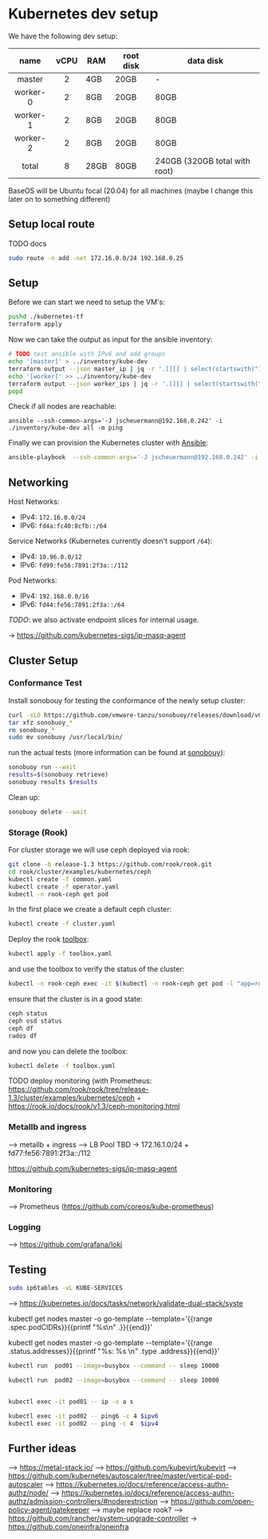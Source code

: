 # Kubernetes dev setup

We have the following dev setup:

| name | vCPU | RAM | root disk | data disk |
|:-:|:-:|---|---|---|
| master | 2 | 4GB | 20GB | - |
| worker-0 | 2 | 8GB | 20GB | 80GB |
| worker-1 | 2 | 8GB | 20GB | 80GB |
| worker-2 | 2 | 8GB | 20GB | 80GB |
| total | 8 | 28GB | 80GB | 240GB (320GB total with root) |

BaseOS will be Ubuntu focal (20.04) for all machines (maybe I change this later on to something different)

## Setup local route

TODO docs

```bash
sudo route -n add -net 172.16.0.0/24 192.168.0.25
```

## Setup

Before we can start we need to setup the VM's:

```bash
pushd ./kubernetes-tf
terraform apply
```

Now we can take the output as input for the ansible inventory:

```bash
# TODO test ansible with IPv6 and add groups
echo '[master]' > ../inventory/kube-dev
terraform output --json master_ip | jq -r '.[][] | select(startswith("172")) + " ansible_user=ubuntu"' >> ../inventory/kube-dev
echo '[worker]' >> ../inventory/kube-dev
terraform output --json worker_ips | jq -r '.[][] | select(startswith("172")) + " ansible_user=ubuntu"' >> ../inventory/kube-dev
popd
```

Check if all nodes are reachable:

```bas
ansible --ssh-common-args='-J jscheuermann@192.168.0.242' -i ./inventory/kube-dev all -m ping
```

Finally we can provision the Kubernetes cluster with [Ansible](https://docs.ansible.com):

```bash
ansible-playbook  --ssh-common-args='-J jscheuermann@192.168.0.242' -i ./inventory/kube-dev ./playbook/provision_kubeadm.yml
```

## Networking

Host Networks:

- IPv4: `172.16.0.0/24`
- IPv6: `fd4a:fc40:8cfb::/64`

Service Networks (Kubernetes currently doesn't support `/64`):

- IPv4: `10.96.0.0/12`
- IPv6: `fd99:fe56:7891:2f3a::/112`

Pod Networks:

- IPv4: `192.168.0.0/16`
- IPv6: `fd44:fe56:7891:2f3a::/64`

*TODO*: we also activate endpoint slices for internal usage.

-> https://github.com/kubernetes-sigs/ip-masq-agent

## Cluster Setup

### Conformance Test

Install sonobouy for testing the conformance of the newly setup cluster:

```bash
curl -sLO https://github.com/vmware-tanzu/sonobuoy/releases/download/v0.18.3/sonobuoy_0.18.3_linux_amd64.tar.gz
tar xfz sonobuoy_*
rm sonobuoy_*
sudo mv sonobuoy /usr/local/bin/
```

run the actual tests (more information can be found at [sonobouy](https://github.com/vmware-tanzu/sonobuoy#getting-started)):

```bash
sonobuoy run --wait
results=$(sonobuoy retrieve)
sonobuoy results $results
```
Clean up:

```bash
sonobuoy delete --wait
```

### Storage (Rook)

For cluster storage we will use ceph deployed via rook:

```bash
git clone -b release-1.3 https://github.com/rook/rook.git
cd rook/cluster/examples/kubernetes/ceph
kubectl create -f common.yaml
kubectl create -f operator.yaml
kubectl -n rook-ceph get pod
```

In the first place we create a default ceph cluster:

```bash
kubectl create -f cluster.yaml
```

Deploy the rook [toolbox](https://rook.io/docs/rook/v1.3/ceph-toolbox.html):

```bash
kubectl apply -f toolbox.yaml
```

and use the toolbox to verify the status of the cluster:

```bash
kubectl -n rook-ceph exec -it $(kubectl -n rook-ceph get pod -l "app=rook-ceph-tools" -o jsonpath='{.items[0].metadata.name}') bash
```

ensure that the cluster is in a good state:

```bash
ceph status
ceph osd status
ceph df
rados df
```

and now you can delete the toolbox:

```bash
kubectl delete -f toolbox.yaml
```

TODO deploy monitoring (with Prometheus: https://github.com/rook/rook/tree/release-1.3/cluster/examples/kubernetes/ceph + https://rook.io/docs/rook/v1.3/ceph-monitoring.html

### Metallb and ingress

--> metallb + ingress
--> LB Pool TBD -> 172.16.1.0/24 + fd77:fe56:7891:2f3a::/112

https://github.com/kubernetes-sigs/ip-masq-agent

### Monitoring

--> Prometheus (https://github.com/coreos/kube-prometheus)

### Logging

--> https://github.com/grafana/loki

## Testing

```bash
sudo ip6tables -vL KUBE-SERVICES
```

--> https://kubernetes.io/docs/tasks/network/validate-dual-stack/syste

kubectl get nodes master -o go-template --template='{{range .spec.podCIDRs}}{{printf "%s\n" .}}{{end}}'

kubectl get nodes master -o go-template --template='{{range .status.addresses}}{{printf "%s: %s \n" .type .address}}{{end}}'



```bash
kubectl run  pod01 --image=busybox --command -- sleep 10000

kubectl run  pod02 --image=busybox --command -- sleep 10000


kubectl exec -it pod01 -- ip -o a s

kubectl exec -it pod02 -- ping6 -c 4 $ipv6
kubectl exec -it pod02 -- ping -c 4  $ipv4
```

## Further ideas

--> https://metal-stack.io/
--> https://github.com/kubevirt/kubevirt
--> https://github.com/kubernetes/autoscaler/tree/master/vertical-pod-autoscaler
--> https://kubernetes.io/docs/reference/access-authn-authz/node/
--> https://kubernetes.io/docs/reference/access-authn-authz/admission-controllers/#noderestriction
--> https://github.com/open-policy-agent/gatekeeper
--> maybe replace rook?
--> https://github.com/rancher/system-upgrade-controller
-> https://github.com/oneinfra/oneinfra
